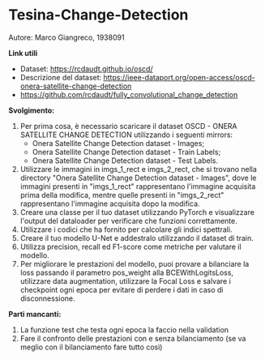 # Tesina-Change-Detection
Autore: Marco Giangreco, 1938091

**Link utili**
- Dataset: https://rcdaudt.github.io/oscd/
- Descrizione del dataset: https://ieee-dataport.org/open-access/oscd-onera-satellite-change-detection
- https://github.com/rcdaudt/fully_convolutional_change_detection

**Svolgimento:**

1. Per prima cosa, è necessario scaricare il dataset OSCD - ONERA SATELLITE CHANGE DETECTION utilizzando i seguenti mirrors:
   - Onera Satellite Change Detection dataset - Images;
   - Onera Satellite Change Detection dataset - Train Labels;
   - Onera Satellite Change Detection dataset - Test Labels.
2. Utilizzare le immagini in imgs_1_rect e imgs_2_rect, che si trovano nella directory "Onera Satellite Change Detection dataset - Images", dove le immagini presenti in "imgs_1_rect" rappresentano l'immagine acquisita prima della modifica, mentre quelle presenti in "imgs_2_rect" rappresentano l'immagine acquisita dopo la modifica.
3. Creare una classe per il tuo dataset utilizzando PyTorch e visualizzare l'output del dataloader per verificare che funzioni correttamente.
4. Utilizzare i codici che ha fornito per calcolare gli indici spettrali.
5. Creare il tuo modello U-Net e addestralo utilizzando il dataset di train.
6. Utilizza precision, recall ed F1-score come metriche per valutare il modello.
7. Per migliorare le prestazioni del modello, puoi provare a bilanciare la loss passando il parametro pos_weight alla BCEWithLogitsLoss, utilizzare data augmentation, utilizzare la Focal Loss e salvare i checkpoint ogni epoca per evitare di perdere i dati in caso di disconnessione.


**Parti mancanti:**
1. La funzione test che testa ogni epoca la faccio nella validation
2. Fare il confronto delle prestazioni con e senza bilanciamento (se va meglio con il bilanciamento fare tutto così)
